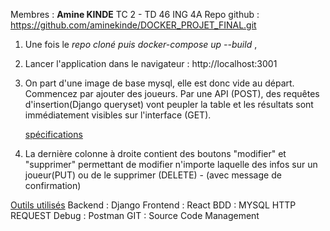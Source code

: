 Membres : **Amine KINDE** TC 2 - TD 46 ING 4A
Repo github : https://github.com/aminekinde/DOCKER_PROJET_FINAL.git

1) Une fois le _repo cloné puis docker-compose up --build_ , 
2) Lancer l'application dans le navigateur : http://localhost:3001
3) On part d'une image de base mysql, elle est donc vide au départ.
   Commencez par ajouter des joueurs. Par une API (POST), des requêtes d'insertion(Django queryset) vont peupler la table et les résultats sont immédiatement visibles sur l'interface (GET).

   <u>spécifications</u>
4) La dernière colonne à droite contient des boutons "modifier" et "supprimer" permettant de modifier n'importe laquelle des infos sur un joueur(PUT) ou de le supprimer (DELETE) - (avec message de confirmation)

<u>Outils utilisés</u>
Backend : Django
Frontend : React
BDD : MYSQL
HTTP REQUEST Debug : Postman
GIT : Source Code Management
